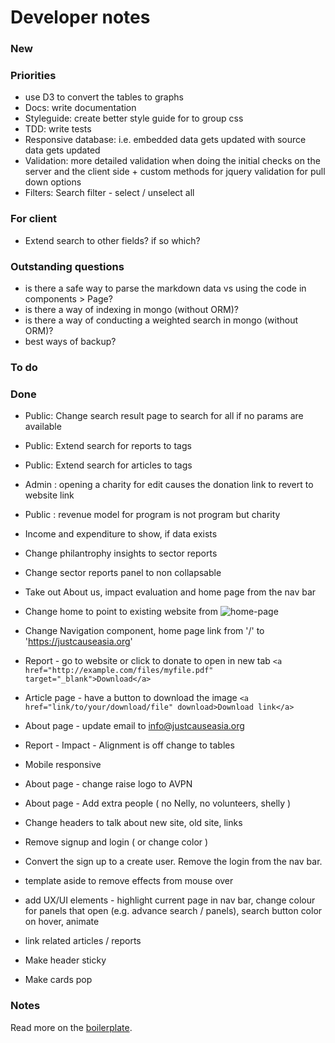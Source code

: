 # Developer notes

### New


### Priorities
- use D3 to convert the tables to graphs
- Docs: write documentation
- Styleguide: create better style guide for to group css
- TDD: write tests
- Responsive database: i.e. embedded data gets updated with source data gets updated
- Validation: more detailed validation when doing the initial checks on the server and the client side + custom methods for jquery validation for pull down options
- Filters: Search filter - select / unselect all

### For client
- Extend search to other fields? if so which?

### Outstanding questions
- is there a safe way to parse the markdown data vs using the code in components > Page?
- is there a way of indexing in mongo (without ORM)?
- is there a way of conducting a weighted search in mongo (without ORM)?
- best ways of backup?

### To do


### Done
- Public: Change search result page to search for all if no params are available 
- Public: Extend search for reports to tags
- Public: Extend search for articles to tags
- Admin : opening a charity for edit causes the donation link to revert to website link
- Public : revenue model for program is not program but charity
- Income and expenditure to show, if data exists
- Change philantrophy insights to sector reports
- Change sector reports panel to non collapsable
- Take out About us, impact evaluation and home page from the nav bar
- Change home to point to existing website from <Link to="/"><img src='/jc_logo.png' alt='home-page'/></Link>

- Change Navigation component, home page link from '/' to 'https://justcauseasia.org'
- Report - go to website or click to donate to open in new tab
``<a href="http://example.com/files/myfile.pdf" target="_blank">Download</a>``
- Article page - have a button to download the image
``<a href="link/to/your/download/file" download>Download link</a>``
- About page - update email to info@justcauseasia.org
- Report - Impact - Alignment is off change to tables
- Mobile responsive
- About page - change raise logo to AVPN
- About page - Add extra people ( no Nelly, no volunteers, shelly )
- Change headers to talk about new site, old site, links
- Remove signup and login ( or change color )
- Convert the sign up to a create user. Remove the login from the nav bar.
- template aside to remove effects from mouse over
- add UX/UI elements - highlight current page in nav bar, change colour for panels that open (e.g. advance search / panels), search button color on hover, animate
- link related articles / reports
- Make header sticky
- Make cards pop

### Notes
Read more on the [boilerplate](http://cleverbeagle.com/pup/v1/the-basics/methods#utility-methods).
